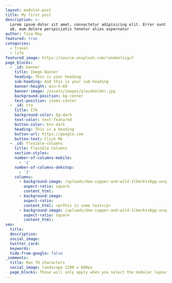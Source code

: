 ```yaml
---
layout: modular-post
title: My first post
description: >-
  Lorem ipsum dolor sit amet, consectetur adipisicing elit. Error sunt earum,
  ab, eum dolore perspiciatis tenetur alias aspernatur
author: Tina May
featured: true
categories:
  - travel
  - life
featured_image: https://source.unsplash.com/random?sig=7
page_blocks:
  - _id: banner
    title: Image Banner
    heading: This is your heading
    sub-heading: And this is your sub-heading
    banner-height: min-h-60
    banner-image: /assets/images/placeholder.jpg
    background-position: bg-center
    text-position: items-center
  - _id: cta
    title: CTA
    background-color: bg-dark
    text-color: text-featured
    button-color: btn-dark
    heading: This is a heading
    button-url: https://google.com
    button-text: Click Me
  - _id: flexible-columns
    title: Flexible Columns
    section-styles:
    number-of-columns-mobile:
      - '1'
    number-of-columns-dekstop:
      - '3'
    columns:
      - background-image: /uploads/dee-copper-and-wild-1lbmrktx8gq-unsplash.jpg
        aspect-ratio: square
        content_html:
      - background-image:
        aspect-ratio:
        content_html: <p>This is some text</p>
      - background-image: /uploads/dee-copper-and-wild-1lbmrktx8gq-unsplash.jpg
        aspect-ratio: square
        content_html:
seo:
  title:
  description:
  social_image:
  twitter_card:
  keywords:
  hide-from-google: false
_comments:
  title: Max 70 characters
  social_image: landscape 1200 x 600px
  page_blocks: These will only apply when you select the modular layout
---
```

